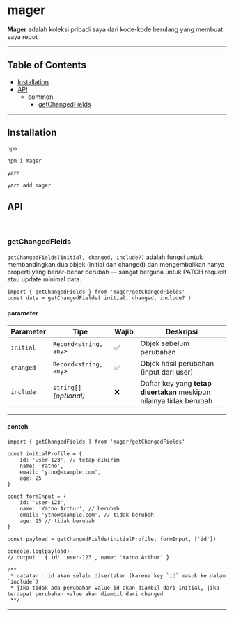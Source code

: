 # mager

**Mager** adalah koleksi pribadi saya dari kode-kode berulang yang membuat saya repot

---

## Table of Contents

- [Installation](#installation)
- [API](#api)
  - common
    - [getChangedFields](#getchangedfields)

---

## Installation

`npm`

```bash
npm i mager
```

`yarn`

```shell
yarn add mager
```

## API

<br>

### getChangedFields

`getChangedFields(initial, changed, include?)` adalah fungsi untuk membandingkan dua objek (initial dan changed) dan mengembalikan hanya properti yang benar-benar berubah — sangat berguna untuk PATCH request atau update minimal data.

```tsx
import { getChangedFields } from 'mager/getChangedFields'
const data = getChangedFields( initial, changed, include? )
```

#### parameter

| Parameter | Tipe                    | Wajib | Deskripsi                                                            |
| --------- | ----------------------- | ----- | -------------------------------------------------------------------- |
| `initial` | `Record<string, any>`   | ✅    | Objek sebelum perubahan                                              |
| `changed` | `Record<string, any>`   | ✅    | Objek hasil perubahan (input dari user)                              |
| `include` | `string[]` _(optional)_ | ❌    | Daftar key yang **tetap disertakan** meskipun nilainya tidak berubah |

---

#### contoh

```tsx
import { getChangedFields } from 'mager/getChangedFields'

const initialProfile = {
	id: 'user-123', // tetap dikirim
	name: 'Yatno',
	email: 'ytno@example.com',
	age: 25
}

const formInput = {
	id: 'user-123',
	name: 'Yatno Arthur', // berubah
	email: 'ytno@example.com', // tidak berubah
	age: 25 // tidak berubah
}

const payload = getChangedFields(initialProfile, formInput, ['id'])

console.log(payload)
// output : { id: 'user-123', name: 'Yatno Arthur' }

/**
 * catatan : id akan selalu disertakan (karena key `id` masuk ke dalam `include`)
 * jika tidak ada perubahan value id akan diambil dari initial, jika terdapat perubahan value akan diambil dari changed
 **/
```

---
